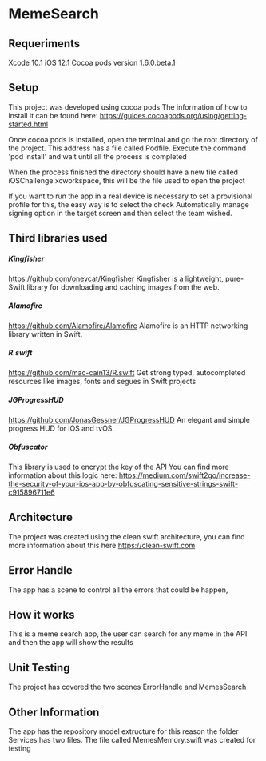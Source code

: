 # MemeSearch

## Requeriments
Xcode 10.1
iOS 12.1
Cocoa pods version 1.6.0.beta.1


## Setup
This project was developed using cocoa pods
The information of how to install it can be found here: https://guides.cocoapods.org/using/getting-started.html

Once cocoa pods is installed, open the terminal and go the root directory of the project. This address has a file called Podfile. Execute the command 'pod install' and wait until all the process is completed

When the process finished the directory should have a new file called iOSChallenge.xcworkspace, this will be the file used to open the project

If you want to run the app in a real device is necessary to set a provisional profile for this, the easy way is to select the check Automatically manage signing option in the target screen and then select the team wished.


## Third libraries used
##### Kingfisher
https://github.com/onevcat/Kingfisher
Kingfisher is a lightweight, pure-Swift library for downloading and caching images from the web.

##### Alamofire
https://github.com/Alamofire/Alamofire
Alamofire is an HTTP networking library written in Swift.

##### R.swift
https://github.com/mac-cain13/R.swift
Get strong typed, autocompleted resources like images, fonts and segues in Swift projects

##### JGProgressHUD
https://github.com/JonasGessner/JGProgressHUD
An elegant and simple progress HUD for iOS and tvOS.

##### Obfuscator
This library is used to encrypt the key of the API
You can find more information about this logic here: https://medium.com/swift2go/increase-the-security-of-your-ios-app-by-obfuscating-sensitive-strings-swift-c915896711e6

## Architecture
The project was created using the clean swift architecture, you can find more information about this here:https://clean-swift.com

## Error Handle
The app has a scene to control all the errors that could be happen,

## How it works
This is a meme search app, the user can search for any meme in the API and then the app will show the results

## Unit Testing
The project has covered the two scenes ErrorHandle and MemesSearch

## Other Information
The app has the repository model extructure for this reason the folder Services has two files.
The file called MemesMemory.swift was created for testing






